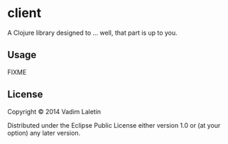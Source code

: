 # client

A Clojure library designed to ... well, that part is up to you.

## Usage

FIXME

## License

Copyright © 2014 Vadim Laletin

Distributed under the Eclipse Public License either version 1.0 or (at
your option) any later version.
